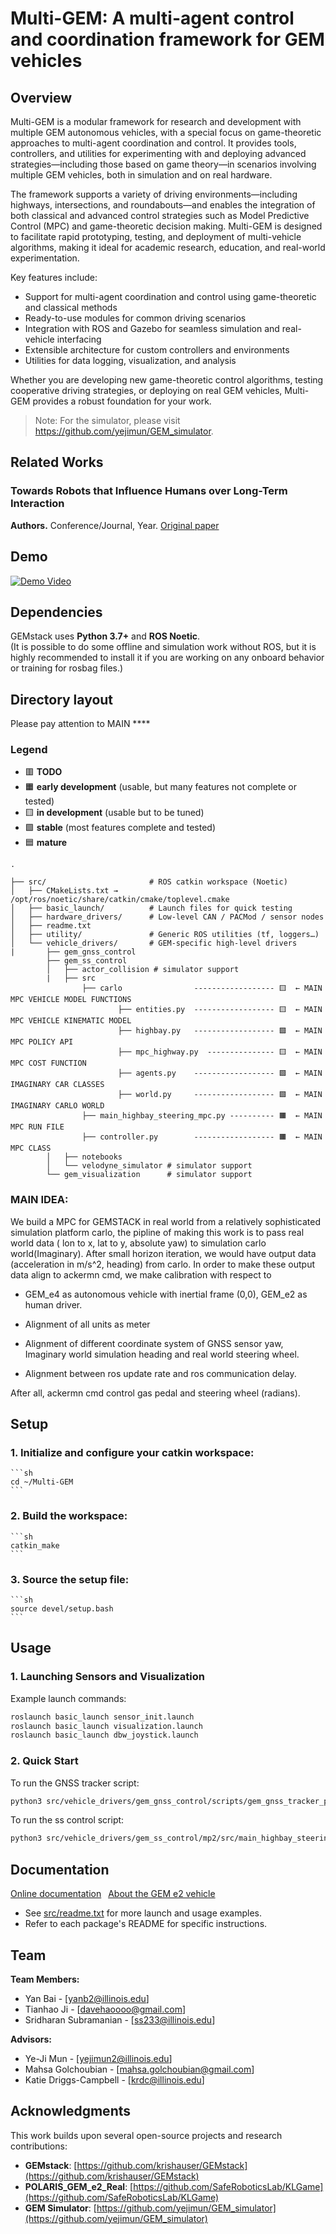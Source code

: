 # Multi-GEM: A multi-agent control and coordination framework for GEM vehicles

## Overview

Multi-GEM is a modular framework for research and development with multiple GEM autonomous vehicles, with a special focus on game-theoretic approaches to multi-agent coordination and control. It provides tools, controllers, and utilities for experimenting with and deploying advanced strategies—including those based on game theory—in scenarios involving multiple GEM vehicles, both in simulation and on real hardware.

The framework supports a variety of driving environments—including highways, intersections, and roundabouts—and enables the integration of both classical and advanced control strategies such as Model Predictive Control (MPC) and game-theoretic decision making. Multi-GEM is designed to facilitate rapid prototyping, testing, and deployment of multi-vehicle algorithms, making it ideal for academic research, education, and real-world experimentation.

Key features include:

- Support for multi-agent coordination and control using game-theoretic and classical methods
- Ready-to-use modules for common driving scenarios
- Integration with ROS and Gazebo for seamless simulation and real-vehicle interfacing
- Extensible architecture for custom controllers and environments
- Utilities for data logging, visualization, and analysis

Whether you are developing new game-theoretic control algorithms, testing cooperative driving strategies, or deploying on real GEM vehicles, Multi-GEM provides a robust foundation for your work.

> Note: For the simulator, please visit https://github.com/yejimun/GEM_simulator.

## Related Works
### Towards Robots that Influence Humans over Long-Term Interaction
**Authors.** Conference/Journal, Year.
[Original paper](https://ieeexplore.ieee.org/abstract/document/10160321)


## Demo
[![Demo Video](https://img.youtube.com/vi/ePmhrkKGKno/0.jpg)](https://www.youtube.com/watch?v=ePmhrkKGKno)

## Dependencies
GEMstack uses **Python 3.7+** and **ROS Noetic**.  
(It is possible to do some offline and simulation work without ROS, but it is highly recommended to install it if you are working on any onboard behavior or training for rosbag files.)


## Directory layout
Please pay attention to MAIN ****
### Legend

- 🟥 **TODO**
- 🟧 **early development** (usable, but many features not complete or tested)
- 🟨 **in development** (usable but to be tuned)
- 🟩 **stable** (most features complete and tested)
- 🟦 **mature**

```text
.

├── src/                       # ROS catkin workspace (Noetic)
│   ├── CMakeLists.txt → /opt/ros/noetic/share/catkin/cmake/toplevel.cmake
│   ├── basic_launch/          # Launch files for quick testing
│   ├── hardware_drivers/      # Low-level CAN / PACMod / sensor nodes
│   ├── readme.txt
│   ├── utility/               # Generic ROS utilities (tf, loggers…)
│   └── vehicle_drivers/       # GEM-specific high-level drivers
|       ├── gem_gnss_control
        ├── gem_ss_control
        │   ├── actor_collision # simulator support
        |   ├── src
                ├── carlo                ------------------ 🟨  ← MAIN MPC VEHICLE MODEL FUNCTIONS
                        ├── entities.py  ------------------ 🟨  ← MAIN MPC VEHICLE KINEMATIC MODEL
                        ├── highbay.py   ------------------ 🟩  ← MAIN MPC POLICY API
                        ├── mpc_highway.py  --------------- 🟨  ← MAIN MPC COST FUNCTION
                        ├── agents.py    ------------------ 🟩  ← MAIN IMAGINARY CAR CLASSES
                        ├── world.py     ------------------ 🟩  ← MAIN IMAGINARY CARLO WORLD
                ├── main_highbay_steering_mpc.py ---------- 🟧  ← MAIN MPC RUN FILE
                ├── controller.py        ------------------ 🟧  ← MAIN MPC CLASS
        │   ├── notebooks
        │   └── velodyne_simulator # simulator support
        └── gem_visualization      # simulator support
```
### MAIN IDEA: 

We build a MPC for GEMSTACK in real world from a relatively sophisticated simulation platform carlo, the pipline of making this work is to pass real world data ( lon to x, lat to y, absolute yaw) to simulation carlo world(Imaginary). After small horizon iteration, we would have output data (acceleration in m/s^2, heading) from carlo. In order to make these output data align to ackermn cmd, we make calibration with respect to 

- GEM_e4 as autonomous vehicle with inertial frame (0,0), GEM_e2 as human driver.

- Alignment of all units as meter
        
- Alignment of different coordinate system of GNSS sensor yaw, Imaginary world simulation heading and real world steering wheel.  
        
- Alignment between ros update rate and ros communication delay.
        
After all, ackermn cmd control gas pedal and steering wheel (radians).

## Setup

### 1. Initialize and configure your catkin workspace:
    ```sh
    cd ~/Multi-GEM
    ```
### 2. Build the workspace:
    ```sh
    catkin_make
    ```
### 3. Source the setup file:
    ```sh
    source devel/setup.bash
    ```
## Usage
### 1. Launching Sensors and Visualization

Example launch commands:
```sh
roslaunch basic_launch sensor_init.launch
roslaunch basic_launch visualization.launch
roslaunch basic_launch dbw_joystick.launch
```

### 2. Quick Start

To run the GNSS tracker script:
```sh
python3 src/vehicle_drivers/gem_gnss_control/scripts/gem_gnss_tracker_pp.py
```

To run the ss control script:
```sh
python3 src/vehicle_drivers/gem_ss_control/mp2/src/main_highbay_steering_mpc.py
```

## Documentation
[Online documentation](https://gemstack.readthedocs.org) 
[About the GEM e2 vehicle](https://publish.illinois.edu/robotics-autonomy-resources/gem/)
- See [src/readme.txt](src/readme.txt) for more launch and usage examples.
- Refer to each package's README for specific instructions.

## Team

**Team Members:**
- Yan Bai - [yanb2@illinois.edu]
- Tianhao Ji - [davehaoooo@gmail.com]
- Sridharan Subramanian - [ss233@illinois.edu]

**Advisors:**
- Ye-Ji Mun - [yejimun2@illinois.edu]
- Mahsa Golchoubian - [mahsa.golchoubian@gmail.com]
- Katie Driggs-Campbell - [krdc@illinois.edu]

## Acknowledgments

This work builds upon several open-source projects and research contributions:

- **GEMstack**: [https://github.com/krishauser/GEMstack](https://github.com/krishauser/GEMstack)
- **POLARIS_GEM_e2_Real**: [https://github.com/SafeRoboticsLab/KLGame](https://github.com/SafeRoboticsLab/KLGame)
- **GEM Simulator**: [https://github.com/yejimun/GEM_simulator](https://github.com/yejimun/GEM_simulator)


